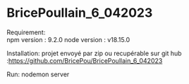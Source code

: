 # BricePoullain_6_042023

Requirement:    
    npm version : 9.2.0
    node version : v18.15.0

Installation:
    projet envoyé par zip
    ou recupérable sur git hub
        :https://github.com/BricePou/BricePoullain_6_042023

Run: 
    nodemon server
    